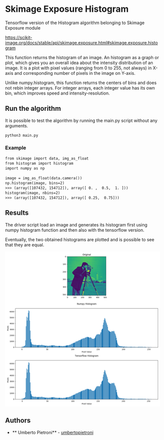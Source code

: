 # Skimage Exposure Histogram

Tensorflow version of the Histogram algorithm belonging to Skimage Exposure module

https://scikit-image.org/docs/stable/api/skimage.exposure.html#skimage.exposure.histogram

This function returns the histogram of an image. An  histogram as a graph or plot, which gives you an overall idea about the intensity distribution of an image. It is a plot with pixel values (ranging from 0 to 255, not always) in X-axis and corresponding number of pixels in the image on Y-axis.

Unlike numpy.histogram, this function returns the centers of bins and does not rebin integer arrays. For integer arrays, each integer value has its own bin, which improves speed and intensity-resolution.

## Run the algorithm

It is possible to test the algorithm by running the main.py script without any arguments.

```
python3 main.py
```

### Example
```
from skimage import data, img_as_float
from histogram import histogram
import numpy as np

image = img_as_float(data.camera())
np.histogram(image, bins=2)
>>> (array([107432, 154712]), array([ 0. ,  0.5,  1. ]))
histogram(image, nbins=2)
>>> (array([107432, 154712]), array([ 0.25,  0.75]))
```

## Results

The driver script load an image and generates its histogram first using numpy histogram function and then also with the tensorflow version.

Eventually, the two obtained histograms are plotted and is possible to see that they are equal.

![Exposure histogram](resources/exposure-histogram.png)


## Authors

* ** Umberto Pietroni** - [umbertopietroni](https://github.com/umbertopietroni)

